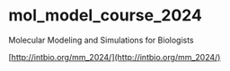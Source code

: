 # mol_model_course_2024
Molecular Modeling and Simulations for Biologists

[http://intbio.org/mm_2024/](http://intbio.org/mm_2024/)
